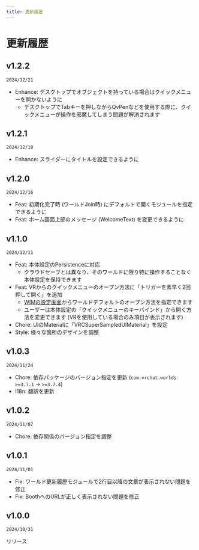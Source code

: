 ```yaml
---
title: 更新履歴
---
```


# 更新履歴

## v1.2.2
`2024/12/21`  
- Enhance: デスクトップでオブジェクトを持っている場合はクイックメニューを開かないように
  - デスクトップでTabキーを押しながらQvPenなどを使用する際に、クイックメニューが操作を邪魔してしまう問題が解消されます

## v1.2.1
`2024/12/18`  
- Enhance: スライダーにタイトルを設定できるように

## v1.2.0
`2024/12/16`  
- Feat: 初期化完了時 (ワールドJoin時) にデフォルトで開くモジュールを指定できるように
- Feat: ホーム画面上部のメッセージ (WelcomeText) を変更できるように

## v1.1.0
`2024/12/11`  
- Feat: 本体設定のPersistenceに対応
  - クラウドセーブとは異なり、そのワールドに限り特に操作することなく本体設定を保持できます
- Feat: VRからのクイックメニューのオープン方法に「トリガーを素早く2回押して開く」を追加
  - [WIMの設定画面](./settings#other)からワールドデフォルトのオープン方法を指定できます
  - ユーザーは本体設定の「クイックメニューのキーバインド」から開く方法を変更できます (VRを使用している場合のみ項目が表示されます)
- Chore: UIのMaterialに「VRCSuperSampledUIMaterial」を設定
- Style: 様々な箇所のデザインを調整

## v1.0.3
`2024/11/24`  
- Chore: 依存パッケージのバージョン指定を更新 (`com.vrchat.worlds`: `>=3.7.1` -> `>=3.7.4`)
- I18n: 翻訳を更新

## v1.0.2
`2024/11/07`  
- Chore: 依存関係のバージョン指定を調整

## v1.0.1
`2024/11/01`  
- Fix: ワールド更新履歴モジュールで2行目以降の文章が表示されない問題を修正
- Fix: BoothへのURLが正しく表示されない問題を修正

## v1.0.0
`2024/10/31`  
  
リリース